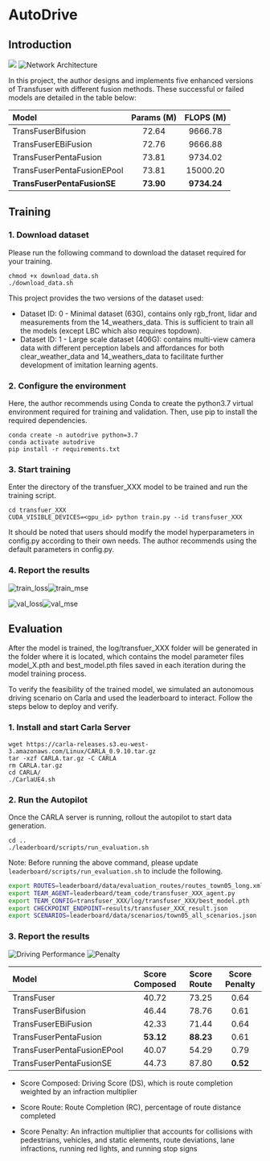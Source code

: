 # AutoDrive

## Introduction

![](supplement/Model/IntroPic.jpg)
![Network Architecture](supplement/Model/PentaFusion_model.png)

In this project, the author designs and implements five enhanced versions of Transfuser with different fusion methods. These successful or failed models are detailed in the table below:

|  Model   | Params (M)  | FLOPS (M)  |
|  :----  | :----:  | :----:  |
| TransFuserBifusion  | 72.64 | 9666.78 |
| TransFuserEBiFusion  | 72.76  | 9666.88  |
| TransFuserPentaFusion  | 73.81  | 9734.02  |
| TransFuserPentaFusionEPool  | 73.81  | 15000.20  |
| **TransFuserPentaFusionSE**  | **73.90**  | **9734.24**  |


## Training

### 1. Download dataset

Please run the following command to download the dataset required for your training.

```Shell
chmod +x download_data.sh
./download_data.sh
```

This project provides the two versions of the dataset used:

- Dataset ID: 0 - Minimal dataset (63G), contains only rgb_front, lidar and measurements from the 14_weathers_data. This is sufficient to train all the models (except LBC which also requires topdown).
- Dataset ID: 1 - Large scale dataset (406G): contains multi-view camera data with different perception labels and affordances for both clear_weather_data and 14_weathers_data to facilitate further development of imitation learning agents.

### 2. Configure the environment

Here, the author recommends using Conda to create the python3.7 virtual environment required for training and validation. Then, use pip to install the required dependencies.

```Shell
conda create -n autodrive python=3.7
conda activate autodrive
pip install -r requirements.txt
```

### 3. Start training

Enter the directory of the transfuer_XXX model to be trained and run the training script.

```Shell
cd transfuer_XXX
CUDA_VISIBLE_DEVICES=<gpu_id> python train.py --id transfuser_XXX
```

It should be noted that users should modify the model hyperparameters in config.py according to their own needs. The author recommends using the default parameters in config.py.

### 4. Report the results

![train_loss](supplement/Train_Valid_Image/train_loss.jpg )![train_mse](supplement/Train_Valid_Image/train_mse.jpg)

![val_loss](supplement/Train_Valid_Image/val_loss.jpg)![val_mse](supplement/Train_Valid_Image/val_mse.jpg )

## Evaluation

After the model is trained, the log/transfuer_XXX folder will be generated in the folder where it is located, which contains the model parameter files model_X.pth and best_model.pth files saved in each iteration during the model training process. 

To verify the feasibility of the trained model, we simulated an autonomous driving scenario on Carla and used the leaderboard to interact. Follow the steps below to deploy and verify.

### 1. Install and start Carla Server

```Shell
wget https://carla-releases.s3.eu-west-3.amazonaws.com/Linux/CARLA_0.9.10.tar.gz
tar -xzf CARLA.tar.gz -C CARLA
rm CARLA.tar.gz
cd CARLA/
./CarlaUE4.sh
```

### 2. Run the Autopilot

Once the CARLA server is running, rollout the autopilot to start data generation.

```Shell
cd ..
./leaderboard/scripts/run_evaluation.sh
```

Note: Before running the above command, please update ```leaderboard/scripts/run_evaluation.sh``` to include the following.

```bash
export ROUTES=leaderboard/data/evaluation_routes/routes_town05_long.xml
export TEAM_AGENT=leaderboard/team_code/transfuser_XXX_agent.py
export TEAM_CONFIG=transfuser_XXX/log/transfuser_XXX/best_model.pth
export CHECKPOINT_ENDPOINT=results/transfuser_XXX_result.json
export SCENARIOS=leaderboard/data/scenarios/town05_all_scenarios.json
```
### 3. Report the results

![Driving Performance](/supplement/Evaluation/DrivingPerformance.png)
![Penalty](/supplement/Evaluation/ScorePenalty.png)

|  Model   | Score Composed  | Score Route  | Score Penalty  |
|  :----  | :----:  | :----:  | :----:  |
| TransFuser  | 40.72 | 73.25 | 0.64 |
| TransFuserBifusion  | 46.44 | 78.76 | 0.61 |
| TransFuserEBiFusion  | 42.33  | 71.44  | 0.64 |
| TransFuserPentaFusion  | **53.12**  | **88.23**  | 0.61 |
| TransFuserPentaFusionEPool  | 40.07  | 54.29  | 0.79 |
| TransFuserPentaFusionSE  | 44.73  | 87.80  | **0.52** |

- Score Composed: Driving Score (DS), which is route completion weighted
by an infraction multiplier

- Score Route: Route Completion
(RC), percentage of route distance completed

- Score Penalty: An infraction multiplier that accounts for collisions with pedestrians, vehicles, and static elements, route deviations,
lane infractions, running red lights, and running stop signs

